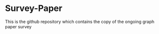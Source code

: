 # Survey-Paper

This is the github repository which contains the copy of the ongoing graph paper survey
